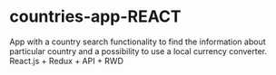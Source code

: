 # countries-app-REACT
App with a country search functionality to find the information about particular country and a possibility to use a local currency converter. React.js + Redux + API + RWD 
